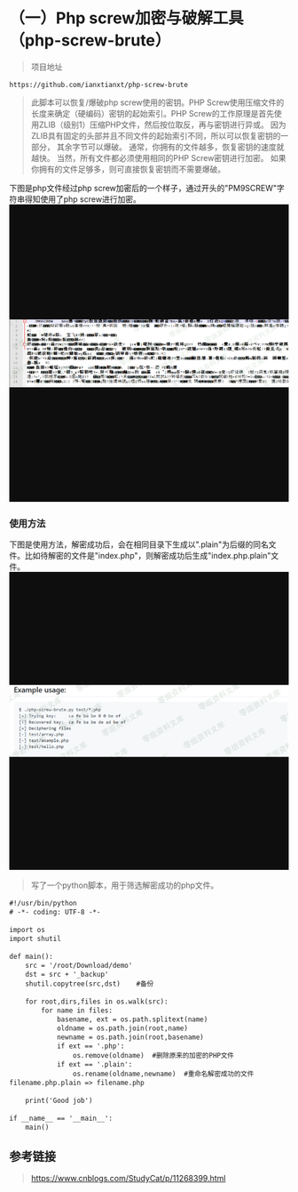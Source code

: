 （一）Php screw加密与破解工具（php-screw-brute）
================================================

> 项目地址

    https://github.com/ianxtianxt/php-screw-brute

> 此脚本可以恢复/爆破php screw使用的密钥。PHP
> Screw使用压缩文件的长度来确定（硬编码）密钥的起始索引。PHP
> Screw的工作原理是首先使用ZLIB（级别1）压缩PHP文件，然后按位取反，再与密钥进行异或。
> 因为ZLIB具有固定的头部并且不同文件的起始索引不同，所以可以恢复密钥的一部分，
> 其余字节可以爆破。 通常，你拥有的文件越多，恢复密钥的速度就越快。
> 当然，所有文件都必须使用相同的PHP Screw密钥进行加密。
> 如果你拥有的文件足够多，则可直接恢复密钥而不需要爆破。

下图是php文件经过php
screw加密后的一个样子，通过开头的"PM9SCREW"字符串得知使用了php
screw进行加密。![1.png](resource/(一)Phpscrew加密与破解工具(php-screw-brute)/media/rId21.png)

### 使用方法

下图是使用方法，解密成功后，会在相同目录下生成以".plain"为后缀的同名文件。比如待解密的文件是"index.php"，则解密成功后生成"index.php.plain"文件。![2.png](resource/(一)Phpscrew加密与破解工具(php-screw-brute)/media/rId23.png)

> 写了一个python脚本，用于筛选解密成功的php文件。

    #!/usr/bin/python
    # -*- coding: UTF-8 -*-
     
    import os
    import shutil
     
    def main():
        src = '/root/Download/demo'
        dst = src + '_backup'
        shutil.copytree(src,dst)    #备份
         
        for root,dirs,files in os.walk(src):
            for name in files:
                basename, ext = os.path.splitext(name)
                oldname = os.path.join(root,name)
                newname = os.path.join(root,basename)
                if ext == '.php':
                    os.remove(oldname)  #删除原来的加密的PHP文件
                if ext == '.plain':
                    os.rename(oldname,newname)  #重命名解密成功的文件 filename.php.plain => filename.php
         
        print('Good job')
     
    if __name__ == '__main__':
        main()

参考链接
--------

> https://www.cnblogs.com/StudyCat/p/11268399.html
